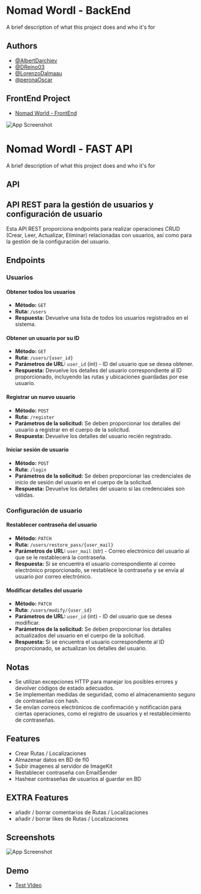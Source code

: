 
# Nomad Wordl - BackEnd

A brief description of what this project does and who it's for


## Authors
- [@AlbertDarchiev](https://github.com/AlbertDarchiev)
- [@DReino03](https://github.com/DReino03) 
- [@LorenzoDalmaau](https://github.com/LorenzoDalmaau)
- [@peronaOscar](https://github.com/peronaOscar)

## FrontEnd Project
- [Nomad World - FrontEnd](https://github.com/LorenzoDalmaau/NomadWorld_Front-end_Flutter)

![App Screenshot](https://via.placeholder.com/468x300?text=App+Screenshot+Here)

# Nomad Wordl - FAST API
A brief description of what this project does and who it's for


## API
## API REST para la gestión de usuarios y configuración de usuario

Esta API REST proporciona endpoints para realizar operaciones CRUD (Crear, Leer, Actualizar, Eliminar) relacionadas con usuarios, así como para la gestión de la configuración del usuario.

## Endpoints

### Usuarios

#### Obtener todos los usuarios

- **Método:** `GET`
- **Ruta:** `/users`
- **Respuesta:** Devuelve una lista de todos los usuarios registrados en el sistema.

#### Obtener un usuario por su ID

- **Método:** `GET`
- **Ruta:** `/users/{user_id}`
- **Parámetros de URL:** `user_id` (int) - ID del usuario que se desea obtener.
- **Respuesta:** Devuelve los detalles del usuario correspondiente al ID proporcionado, incluyendo las rutas y ubicaciones guardadas por ese usuario.

#### Registrar un nuevo usuario

- **Método:** `POST`
- **Ruta:** `/register`
- **Parámetros de la solicitud:** Se deben proporcionar los detalles del usuario a registrar en el cuerpo de la solicitud.
- **Respuesta:** Devuelve los detalles del usuario recién registrado.

#### Iniciar sesión de usuario

- **Método:** `POST`
- **Ruta:** `/login`
- **Parámetros de la solicitud:** Se deben proporcionar las credenciales de inicio de sesión del usuario en el cuerpo de la solicitud.
- **Respuesta:** Devuelve los detalles del usuario si las credenciales son válidas.

### Configuración de usuario

#### Restablecer contraseña del usuario

- **Método:** `PATCH`
- **Ruta:** `/users/restore_pass/{user_mail}`
- **Parámetros de URL:** `user_mail` (str) - Correo electrónico del usuario al que se le restablecerá la contraseña.
- **Respuesta:** Si se encuentra el usuario correspondiente al correo electrónico proporcionado, se restablece la contraseña y se envía al usuario por correo electrónico.

#### Modificar detalles del usuario

- **Método:** `PATCH`
- **Ruta:** `/users/modify/{user_id}`
- **Parámetros de URL:** `user_id` (int) - ID del usuario que se desea modificar.
- **Parámetros de la solicitud:** Se deben proporcionar los detalles actualizados del usuario en el cuerpo de la solicitud.
- **Respuesta:** Si se encuentra el usuario correspondiente al ID proporcionado, se actualizan los detalles del usuario.

## Notas

- Se utilizan excepciones HTTP para manejar los posibles errores y devolver códigos de estado adecuados.
- Se implementan medidas de seguridad, como el almacenamiento seguro de contraseñas con hash.
- Se envían correos electrónicos de confirmación y notificación para ciertas operaciones, como el registro de usuarios y el restablecimiento de contraseñas.

## Features
- Crear Rutas / Localizaciones
- Almazenar datos en BD de fl0
- Subir imagenes al servidor de ImageKit
- Restablecer contraseña con EmailSender
- Hashear contraseñas de usuarios al guardar en BD

## EXTRA Features
- añadir / borrar comentarios de Rutas / Localizaciones
- añadir / borrar likes de Rutas / Localizaciones
## Screenshots

![App Screenshot](https://via.placeholder.com/468x300?text=App+Screenshot+Here)


## Demo
- [Test VIdeo](https://www.youtube.com/watch?v=OyfQn08FZz8)
